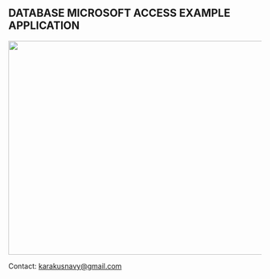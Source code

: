 <h2>DATABASE MICROSOFT ACCESS EXAMPLE APPLICATION</h2>

<p style="text-align: center;"><img src="https://i.hizliresim.com/aG8Y5z.png" alt="" width="751" height="427" /></p>


Contact: karakusnavy@gmail.com
